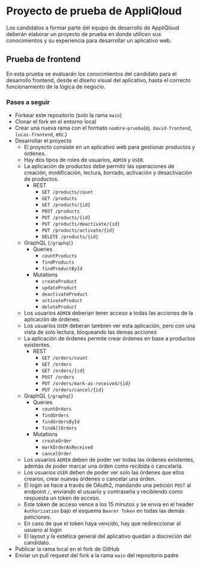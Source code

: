 # Proyecto de prueba de AppliQloud

Los candidatos a formar parte del equipo de desarrollo de AppliQloud deberán elaborar un proyecto de prueba en donde utilicen sus conocimientos y su experiencia para desarrollar un aplicativo web.

## Prueba de frontend

En esta prueba se evaluarán los conocimientos del candidato para el desarrollo frontend, desde el diseño visual del aplicativo, hasta el correcto funcionamiento de la lógica de negocio.

### Pasos a seguir

- Forkear este repositorio (solo la rama `main`)
- Clonar el fork en el entorno local
- Crear una nueva rama con el formato `nombre`-`prueba`(ej. `david-frontend`, `lucas-frontend`, etc.)
- Desarrollar el proyecto
  - El proyecto consiste en un aplicativo web para gestionar productos y órdenes.
  - Hay dos tipos de roles de usuarios, `ADMIN` y `USER`.
  - La aplicación de productos debe permitir las operaciones de creación, modificación, lectura, borrado, activación y desactivación de productos.
    - REST
      - `GET /products/count`
      - `GET /products`
      - `GET /products/{id}`
      - `POST /products`
      - `PUT /products/{id}`
      - `PUT /products/deactivate/{id}`
      - `PUT /products/activate/{id}`
      - `DELETE /products/{id}`
   - GraphQL (`/graphql`)
     - Queries
       - `countProducts`
       - `findProducts`
       - `findProductById`
     - Mutations
       - `createProduct`
       - `updateProduct`
       - `deactivateProduct`
       - `activateProduct`
       - `deleteProduct`
  - Los usuarios `ADMIN` deberian tener acceso a todas las acciones de la aplicación de órdenes.
  - Los usuarios `USER` deberan tambien ver esta aplicación, pero con una vista de solo lectura, bloqueando las demas acciones
  - La aplicación de órdenes permite crear órdenes en base a productos existentes.
    - REST
      - `GET /orders/count`
      - `GET /orders`
      - `GET /orders/{id}`
      - `POST /orders`
      - `PUT /orders/mark-as-received/{id}`
      - `PUT /orders/cancel/{id}`
   - GraphQL (`/graphql`)
     - Queries
       - `countOrders`
       - `findOrders`
       - `findOrdersById`
       - `findAllOrders`
     - Mutations
       - `createOrder`
       - `markOrderAsReceived`
       - `cancelOrder`
  - Los usuarios `ADMIN` deben de poder ver todas las órdenes existentes, además de poder marcar una órden como recibida o cancelarla.
  - Los usuarios `USER` deben de poder ver solo las órdenes que ellos crearon, crear nuevas órdenes o cancelar una órden.
  - El login se hace a través de OAuth2, mandando una petición `POST` al endpoint `/`, enviando el usuario y contraseña y recibiendo como respuesta un token de acceso.
  - Este token de acceso vence a los 15 minutos y se envia en el header `Authorization` bajo el esquema `Bearer Token` en todas las demás peticiones.
  - En caso de que el token haya vencido, hay que redireccionar al usuario al login
  - El layout y la estética general del aplicativo quedan a discreción del candidato.
- Publicar la rama local en el fork de GitHub
- Enviar un pull request del fork a la rama `main` del repositorio padre
